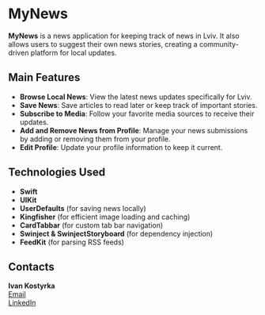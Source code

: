 # MyNews

**MyNews** is a news application for keeping track of news in Lviv. It also allows users to suggest their own news stories, creating a community-driven platform for local updates.

## Main Features

- **Browse Local News**: View the latest news updates specifically for Lviv.
- **Save News**: Save articles to read later or keep track of important stories.
- **Subscribe to Media**: Follow your favorite media sources to receive their updates.
- **Add and Remove News from Profile**: Manage your news submissions by adding or removing them from your profile.
- **Edit Profile**: Update your profile information to keep it current.

## Technologies Used

- **Swift**
- **UIKit**
- **UserDefaults** (for saving news locally)
- **Kingfisher** (for efficient image loading and caching)
- **CardTabbar** (for custom tab bar navigation)
- **Swinject & SwinjectStoryboard** (for dependency injection)
- **FeedKit** (for parsing RSS feeds)

## Contacts

**Ivan Kostyrka**  
[Email](mailto:ivan.kostyrka.work@gmail.com)  
[LinkedIn](https://www.linkedin.com/in/ivan-kostyrka-54342b324/)
